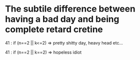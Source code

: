 # The subtile difference between having a bad day and being complete retard cretine

41 :         if (n==2 || k<=2) => pretty shitty day, heavy head etc...

41 :         if (n==2 || k==2) => hopeless idiot

